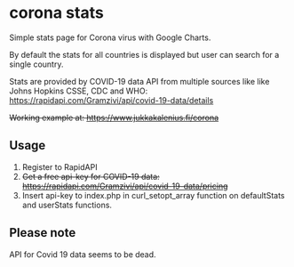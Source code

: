 # corona stats

Simple stats page for Corona virus with Google Charts.

By default the stats for all countries is displayed but user can search for a single country.

Stats are provided by COVID-19 data API from multiple sources like like Johns Hopkins CSSE, CDC and WHO: https://rapidapi.com/Gramzivi/api/covid-19-data/details

~~Working example at: https://www.jukkakalenius.fi/corona~~

<h2>Usage</h2>

1. Register to RapidAPI
2. ~~Get a free api-key for COVID-19 data: https://rapidapi.com/Gramzivi/api/covid-19-data/pricing~~
4. Insert api-key to index.php in curl_setopt_array function on defaultStats and userStats functions.

## Please note

API for Covid 19 data seems to be dead. 
